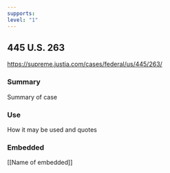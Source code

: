 ```yaml
---
supports: 
level: "1"
---
```

## 445 U.S. 263

https://supreme.justia.com/cases/federal/us/445/263/

### Summary

Summary of case

### Use

How it may be used and quotes

### Embedded

[[Name of embedded]]